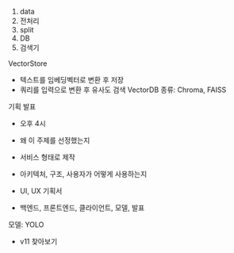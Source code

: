 1. data
2. 전처리
3. split
4. DB
5. 검색기

VectorStore
- 텍스트를 임베딩벡터로 변환 후 저장
- 쿼리를 입력으로 변환 후 유사도 검색
VectorDB 종류: Chroma, FAISS

기획 발표
- 오후 4시
- 왜 이 주제를 선정했는지
- 서비스 형태로 제작
- 아키텍처, 구조, 사용자가 어떻게 사용하는지
- UI, UX 기획서

- 백엔드, 프론트엔드, 클라이언트, 모델, 발표

모델: YOLO
- v11 찾아보기
